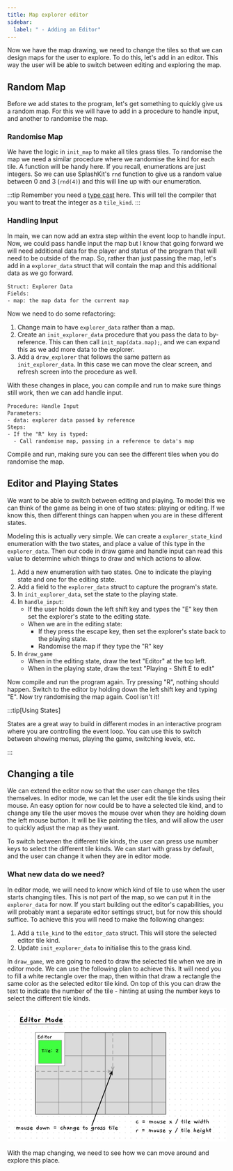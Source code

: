 ```yaml
---
title: Map explorer editor
sidebar:
  label: " - Adding an Editor"
---
```


Now we have the map drawing, we need to change the tiles so that we can design maps for the user to explore. To do this, let's add in an editor. This way the user will be able to switch between editing and exploring the map.

## Random Map

Before we add states to the program, let's get something to quickly give us a random map. For this we will have to add in a procedure to handle input, and another to randomise the map.

### Randomise Map

We have the logic in `init_map` to make all tiles grass tiles. To randomise the map we need a similar procedure where we randomise the kind for each tile. A function will be handy here. If you recall, enumerations are just integers. So we can use SplashKit's `rnd` function to give us a random value between 0 and 3 (`rnd(4)`) and this will line up with our enumeration.

:::tip
Remember you need a [type cast](../../../../part-2-organised-code/3-structuring-data/1-concepts/03-02-enum/#underlying-representation-and-casting) here. This will tell the compiler that you want to treat the integer as a `tile_kind`.
:::

### Handling Input

In main, we can now add an extra step within the event loop to handle input. Now, we could pass handle input the map but I know that going forward we will need additional data for the player and status of the program that will need to be outside of the map. So, rather than just passing the map, let's add in a `explorer_data` struct that will contain the map and this additional data as we go forward.

```
Struct: Explorer Data
Fields:
- map: the map data for the current map
```

Now we need to do some refactoring:

1. Change main to have `explorer_data` rather than a map.
2. Create an `init_explorer_data` procedure that you pass the data to by-reference. This can then call `init_map(data.map);`, and we can expand this as we add more data to the explorer.
3. Add a `draw_explorer` that follows the same pattern as `init_explorer_data`. In this case we can move the clear screen, and refresh screen into the procedure as well.

With these changes in place, you can compile and run to make sure things still work, then we can add handle input.

```
Procedure: Handle Input
Parameters:
- data: explorer data passed by reference
Steps:
- If the "R" key is typed:
  - Call randomise map, passing in a reference to data's map
```

Compile and run, making sure you can see the different tiles when you do randomise the map.

## Editor and Playing States

We want to be able to switch between editing and playing. To model this we can think of the game as being in one of two states: playing or editing. If we know this, then different things can happen when you are in these different states.

Modeling this is actually very simple. We can create a `explorer_state_kind` enumeration with the two states, and place a value of this type in the `explorer_data`. Then our code in draw game and handle input can read this value to determine which things to draw and which actions to allow.

1. Add a new enumeration with two states. One to indicate the playing state and one for the editing state.
2. Add a field to the `explorer_data` struct to capture the program's state.
3. In `init_explorer_data`, set the state to the playing state.
4. In `handle_input`:
   - If the user holds down the left shift key and types the "E" key then set the explorer's state to the editing state.
   - When we are in the editing state:
     - If they press the escape key, then set the explorer's state back to the playing state.
     - Randomise the map if they type the "R" key
5. In `draw_game`
   - When in the editing state, draw the text "Editor" at the top left.
   - When in the playing state, draw the text "Playing - Shift E to edit"

Now compile and run the program again. Try pressing "R", nothing should happen. Switch to the editor by holding down the left shift key and typing "E". Now try randomising the map again. Cool isn't it!

:::tip[Using States]

States are a great way to build in different modes in an interactive program where you are controlling the event loop. You can use this to switch between showing menus, playing the game, switching levels, etc.

:::

## Changing a tile

We can extend the editor now so that the user can change the tiles themselves. In editor mode, we can let the user edit the tile kinds using their mouse. An easy option for now could be to have a selected tile kind, and to change any tile the user moves the mouse over when they are holding down the left mouse button. It will be like painting the tiles, and will allow the user to quickly adjust the map as they want.

To switch between the different tile kinds, the user can press use number keys to select the different tile kinds. We can start with grass by default, and the user can change it when they are in editor mode.

### What new data do we need?

In editor mode, we will need to know which kind of tile to use when the user starts changing tiles. This is not part of the map, so we can put it in the `explorer_data` for now. If you start building out the editor's capabilities, you will probably want a separate editor settings struct, but for now this should suffice. To achieve this you will need to make the following changes:

1. Add a `tile_kind` to the `editor_data` struct. This will store the selected editor tile kind.
2. Update `init_explorer_data` to initialise this to the grass kind.

In `draw_game`, we are going to need to draw the selected tile when we are in editor mode. We can use the following plan to achieve this. It will need you to fill a white rectangle over the map, then within that draw a rectangle the same color as the selected editor tile kind. On top of this you can draw the text to indicate the number of the tile - hinting at using the number keys to select the different tile kinds.

![The plan for the editor, with a tile surrounded by a white border in the top left](./images/editor-plan.png)

With the map changing, we need to see how we can move around and explore this place.
